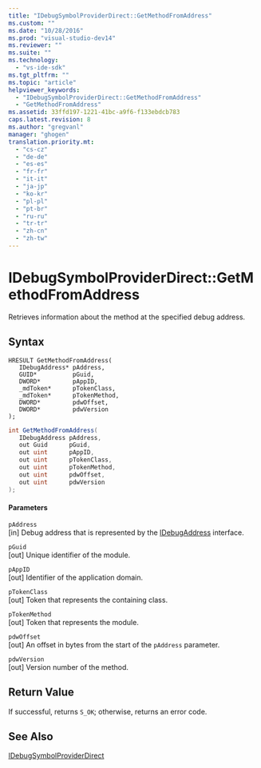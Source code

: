 ```yaml
---
title: "IDebugSymbolProviderDirect::GetMethodFromAddress"
ms.custom: ""
ms.date: "10/28/2016"
ms.prod: "visual-studio-dev14"
ms.reviewer: ""
ms.suite: ""
ms.technology: 
  - "vs-ide-sdk"
ms.tgt_pltfrm: ""
ms.topic: "article"
helpviewer_keywords: 
  - "IDebugSymbolProviderDirect::GetMethodFromAddress"
  - "GetMethodFromAddress"
ms.assetid: 33ffd197-1221-41bc-a9f6-f133ebdcb783
caps.latest.revision: 8
ms.author: "gregvanl"
manager: "ghogen"
translation.priority.mt: 
  - "cs-cz"
  - "de-de"
  - "es-es"
  - "fr-fr"
  - "it-it"
  - "ja-jp"
  - "ko-kr"
  - "pl-pl"
  - "pt-br"
  - "ru-ru"
  - "tr-tr"
  - "zh-cn"
  - "zh-tw"
---
```

# IDebugSymbolProviderDirect::GetMethodFromAddress
Retrieves information about the method at the specified debug address.  
  
## Syntax  
  
```cpp#  
HRESULT GetMethodFromAddress(  
   IDebugAddress* pAddress,  
   GUID*          pGuid,  
   DWORD*         pAppID,  
   _mdToken*      pTokenClass,  
   _mdToken*      pTokenMethod,  
   DWORD*         pdwOffset,  
   DWORD*         pdwVersion  
);  
```  
  
```c#  
int GetMethodFromAddress(  
   IDebugAddress pAddress,  
   out Guid      pGuid,  
   out uint      pAppID,  
   out uint      pTokenClass,  
   out uint      pTokenMethod,  
   out uint      pdwOffset,  
   out uint      pdwVersion  
);  
```  
  
#### Parameters  
 `pAddress`  
 [in] Debug address that is represented by the [IDebugAddress](../../../extensibility/debugger/reference/idebugaddress.md) interface.  
  
 `pGuid`  
 [out] Unique identifier of the module.  
  
 `pAppID`  
 [out] Identifier of the application domain.  
  
 `pTokenClass`  
 [out] Token that represents the containing class.  
  
 `pTokenMethod`  
 [out] Token that represents the module.  
  
 `pdwOffset`  
 [out] An offset in bytes from the start of the `pAddress` parameter.  
  
 `pdwVersion`  
 [out] Version number of the method.  
  
## Return Value  
 If successful, returns `S_OK`; otherwise, returns an error code.  
  
## See Also  
 [IDebugSymbolProviderDirect](../../../extensibility/debugger/reference/idebugsymbolproviderdirect.md)